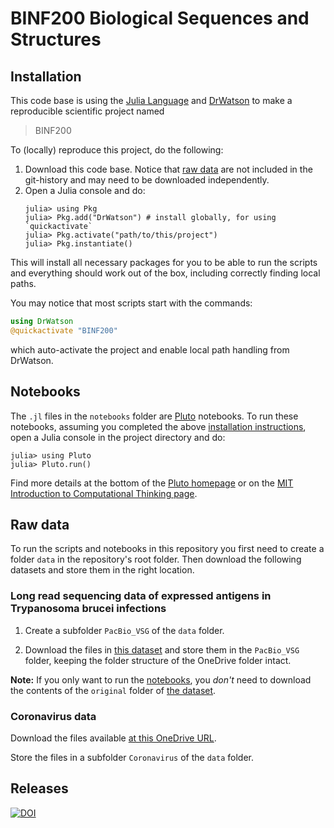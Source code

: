 # BINF200 Biological Sequences and Structures

## Installation

This code base is using the [Julia Language](https://julialang.org/) and
[DrWatson](https://juliadynamics.github.io/DrWatson.jl/stable/)
to make a reproducible scientific project named
> BINF200

To (locally) reproduce this project, do the following:

1. Download this code base. Notice that [raw data](#raw-data) are not included in the
   git-history and may need to be downloaded independently.
2. Open a Julia console and do:
   ```
   julia> using Pkg
   julia> Pkg.add("DrWatson") # install globally, for using `quickactivate`
   julia> Pkg.activate("path/to/this/project")
   julia> Pkg.instantiate()
   ```

This will install all necessary packages for you to be able to run the scripts and
everything should work out of the box, including correctly finding local paths.

You may notice that most scripts start with the commands:
```julia
using DrWatson
@quickactivate "BINF200"
```
which auto-activate the project and enable local path handling from DrWatson.

## Notebooks

The `.jl` files in the `notebooks` folder are [Pluto](https://plutojl.org/) notebooks. To run these notebooks, assuming you completed the above [installation instructions](#installation), open a Julia console in the project directory and do:
```
julia> using Pluto
julia> Pluto.run()
```
Find more details at the bottom of the [Pluto homepage](https://plutojl.org/)  or on the [MIT Introduction to Computational Thinking page](https://computationalthinking.mit.edu/Fall23/installation/).

## Raw data

To run the scripts and notebooks in this repository you first need to create a folder `data` in the repository's root folder. Then download the following datasets and store them in the right location.

### Long read sequencing data of expressed antigens in Trypanosoma brucei infections

1. Create a subfolder `PacBio_VSG` of the `data` folder.

2. Download the files in [this dataset](https://doi.org/10.18710/FFANM01) and store them in the `PacBio_VSG` folder, keeping the folder structure of the OneDrive folder intact.

**Note:** If you only want to run the [notebooks](#notebooks), you *don't* need to download the contents of the `original` folder of [the dataset](https://doi.org/10.18710/FFANM01).

### Coronavirus data

Download the files available [at this OneDrive URL](https://universityofbergen-my.sharepoint.com/:f:/r/personal/tom_michoel_uib_no/Documents/public/BINF200/Coronavirus?csf=1&web=1).


Store the files in a subfolder `Coronavirus` of the `data` folder.

## Releases

[![DOI](https://zenodo.org/badge/673794071.svg)](https://zenodo.org/doi/10.5281/zenodo.10043221)